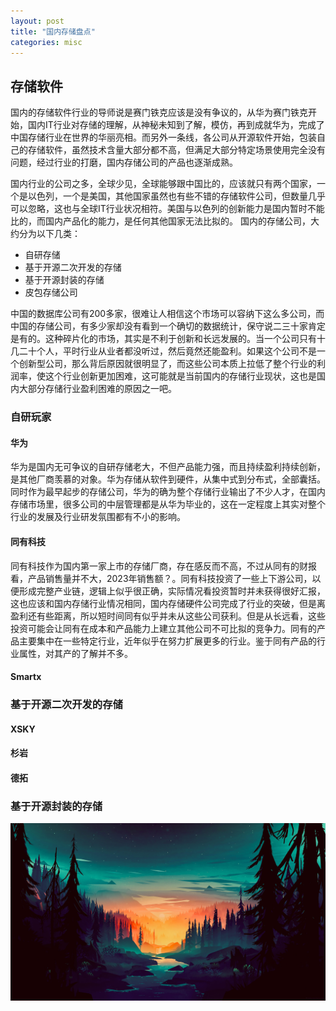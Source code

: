 ```yaml
---
layout: post
title: "国内存储盘点"
categories: misc
---
```


<h2>存储软件</h2>
国内的存储软件行业的导师说是赛门铁克应该是没有争议的，从华为赛门铁克开始，国内IT行业对存储的理解，从神秘未知到了解，模仿，再到成就华为，完成了中国存储行业在世界的华丽亮相。而另外一条线，各公司从开源软件开始，包装自己的存储软件，虽然技术含量大部分都不高，但满足大部分特定场景使用完全没有问题，经过行业的打磨，国内存储公司的产品也逐渐成熟。


国内行业的公司之多，全球少见，全球能够跟中国比的，应该就只有两个国家，一个是以色列，一个是美国，其他国家虽然也有些不错的存储软件公司，但数量几乎可以忽略，这也与全球IT行业状况相符。美国与以色列的创新能力是国内暂时不能比的，而国内产品化的能力，是任何其他国家无法比拟的。
国内的存储公司，大约分为以下几类：
* 自研存储
* 基于开源二次开发的存储
* 基于开源封装的存储
* 皮包存储公司

中国的数据库公司有200多家，很难让人相信这个市场可以容纳下这么多公司，而中国的存储公司，有多少家却没有看到一个确切的数据统计，保守说二三十家肯定是有的。这种碎片化的市场，其实是不利于创新和长远发展的。当一个公司只有十几二十个人，平时行业从业者都没听过，然后竟然还能盈利。如果这个公司不是一个创新型公司，那么背后原因就很明显了，而这些公司本质上拉低了整个行业的利润率，使这个行业创新更加困难，这可能就是当前国内的存储行业现状，这也是国内大部分存储行业盈利困难的原因之一吧。

<h3>自研玩家</h3>
<h4>华为</h4>

华为是国内无可争议的自研存储老大，不但产品能力强，而且持续盈利持续创新，是其他厂商羡慕的对象。华为存储从软件到硬件，从集中式到分布式，全部囊括。同时作为最早起步的存储公司，华为的确为整个存储行业输出了不少人才，在国内存储市场里，很多公司的中层管理都是从华为毕业的，这在一定程度上其实对整个行业的发展及行业研发氛围都有不小的影响。

<h4>同有科技</h4>
同有科技作为国内第一家上市的存储厂商，存在感反而不高，不过从同有的财报看，产品销售量并不大，2023年销售额？。同有科技投资了一些上下游公司，以便形成完整产业链，逻辑上似乎很正确，实际情况看投资暂时并未获得很好汇报，这也应该和国内存储行业情况相同，国内存储硬件公司完成了行业的突破，但是离盈利还有些距离，所以短时间同有似乎并未从这些公司获利。但是从长远看，这些投资可能会让同有在成本和产品能力上建立其他公司不可比拟的竞争力。同有的产品主要集中在一些特定行业，近年似乎在努力扩展更多的行业。鉴于同有产品的行业属性，对其产的了解并不多。

<h4>Smartx</h4>

<h3>基于开源二次开发的存储</h3>
<h4>XSKY</h4>

<h4>杉岩</h4>
<h4>德拓</h4>

<h3>基于开源封装的存储</h3>

![Sunrise](/assets/img/sunrise-forest-river-scenery-digital-art-uhdpaper.com-8K-118.jpg "Sunrise")